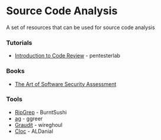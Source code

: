 # Source Code Analysis

A set of resources that can be used for source code analysis

### Tutorials

* [Introduction to Code Review](https://www.pentesterlab.com/exercises/codereview) - pentesterlab

### Books

* [The Art of Software Security Assessment](https://www.amazon.com/Art-Software-Security-Assessment-Vulnerabilities/dp/0321444426)

### Tools

* [RipGrep](https://github.com/BurntSushi/ripgrep) - BurntSushi
* [ag](https://github.com/ggreer/the_silver_searcher) - ggreer
* [Graudit](https://github.com/wireghoul/graudit) - wireghoul
* [Cloc](https://github.com/AlDanial/cloc) - ALDanial
